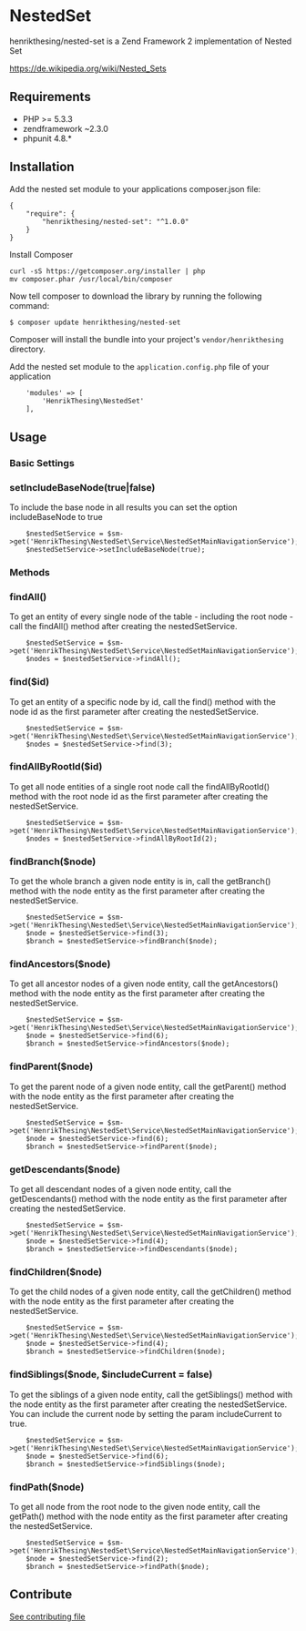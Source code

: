 # NestedSet

henrikthesing/nested-set is a Zend Framework 2 implementation of Nested Set

https://de.wikipedia.org/wiki/Nested_Sets

## Requirements

* PHP >= 5.3.3
* zendframework ~2.3.0
* phpunit 4.8.*

## Installation

Add the nested set module to your applications composer.json file:

```
{
    "require": {
        "henrikthesing/nested-set": "^1.0.0"
    }
}
```

Install Composer

```
curl -sS https://getcomposer.org/installer | php
mv composer.phar /usr/local/bin/composer
```

Now tell composer to download the library by running the following command:

``` bash
$ composer update henrikthesing/nested-set
```

Composer will install the bundle into your project's `vendor/henrikthesing` directory.


Add the nested set module to the `application.config.php` file of your application

```
    'modules' => [
        'HenrikThesing\NestedSet'
    ],
```

## Usage

### Basic Settings

### setIncludeBaseNode(true|false)
To include the base node in all results you can set the option includeBaseNode to true

```
    $nestedSetService = $sm->get('HenrikThesing\NestedSet\Service\NestedSetMainNavigationService');
    $nestedSetService->setIncludeBaseNode(true);
```

### Methods

### findAll()
To get an entity of every single node of the table - including the root node - call the findAll() method after creating the nestedSetService.

```
    $nestedSetService = $sm->get('HenrikThesing\NestedSet\Service\NestedSetMainNavigationService');
    $nodes = $nestedSetService->findAll();
```

### find($id)
To get an entity of a specific node by id, call the find() method with the node id as the first parameter after creating the nestedSetService.

```
    $nestedSetService = $sm->get('HenrikThesing\NestedSet\Service\NestedSetMainNavigationService');
    $nodes = $nestedSetService->find(3);
```

### findAllByRootId($id)
To get all node entities of a single root node call the findAllByRootId() method with the root node id as the first parameter after creating the nestedSetService.

```
    $nestedSetService = $sm->get('HenrikThesing\NestedSet\Service\NestedSetMainNavigationService');
    $nodes = $nestedSetService->findAllByRootId(2);
```

### findBranch($node)
To get the whole branch a given node entity is in, call the getBranch() method with the node entity as the first parameter after creating the nestedSetService.

```
    $nestedSetService = $sm->get('HenrikThesing\NestedSet\Service\NestedSetMainNavigationService');
    $node = $nestedSetService->find(3);
    $branch = $nestedSetService->findBranch($node);
```

### findAncestors($node)
To get all ancestor nodes of a given node entity, call the getAncestors() method with the node entity as the first parameter after creating the nestedSetService.

```
    $nestedSetService = $sm->get('HenrikThesing\NestedSet\Service\NestedSetMainNavigationService');
    $node = $nestedSetService->find(6);
    $branch = $nestedSetService->findAncestors($node);
```

### findParent($node)
To get the parent node of a given node entity, call the getParent() method with the node entity as the first parameter after creating the nestedSetService.

```
    $nestedSetService = $sm->get('HenrikThesing\NestedSet\Service\NestedSetMainNavigationService');
    $node = $nestedSetService->find(6);
    $branch = $nestedSetService->findParent($node);
```

### getDescendants($node)
To get all descendant nodes of a given node entity, call the getDescendants() method with the node entity as the first parameter after creating the nestedSetService.

```
    $nestedSetService = $sm->get('HenrikThesing\NestedSet\Service\NestedSetMainNavigationService');
    $node = $nestedSetService->find(4);
    $branch = $nestedSetService->findDescendants($node);
```

### findChildren($node)
To get the child nodes of a given node entity, call the getChildren() method with the node entity as the first parameter after creating the nestedSetService.

```
    $nestedSetService = $sm->get('HenrikThesing\NestedSet\Service\NestedSetMainNavigationService');
    $node = $nestedSetService->find(4);
    $branch = $nestedSetService->findChildren($node);
```

### findSiblings($node, $includeCurrent = false)
To get the siblings of a given node entity, call the getSiblings() method with the node entity as the first parameter after creating the nestedSetService. You can include
the current node by setting the param includeCurrent to true.

```
    $nestedSetService = $sm->get('HenrikThesing\NestedSet\Service\NestedSetMainNavigationService');
    $node = $nestedSetService->find(6);
    $branch = $nestedSetService->findSiblings($node);
```

### findPath($node)
To get all node from the root node to the given node entity, call the getPath() method with the node entity as the first parameter after creating the nestedSetService.

```
    $nestedSetService = $sm->get('HenrikThesing\NestedSet\Service\NestedSetMainNavigationService');
    $node = $nestedSetService->find(2);
    $branch = $nestedSetService->findPath($node);
```

## Contribute

[See contributing file](CONTRIBUTING.md)